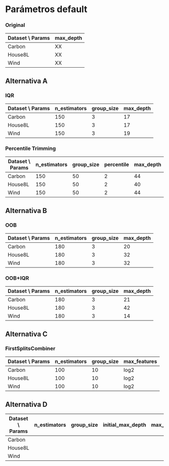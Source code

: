 # Parámetros default

### Original

| Dataset \ Params  | max_depth |
| ----------------- | --------- |
| Carbon            | XX        |
| House8L           | XX        |
| Wind              | XX        |

## Alternativa A

### IQR

| Dataset \ Params  | n_estimators | group_size | max_depth |
| ----------------- | ------------ | ---------- | --------- |
| Carbon            | 150          | 3          | 17        |
| House8L           | 150          | 3          | 17        |
| Wind              | 150          | 3          | 19        |

### Percentile Trimming

| Dataset \ Params  | n_estimators | group_size | percentile | max_depth |
| ----------------- | ------------ | ---------- | ---------- | --------- |
| Carbon            | 150          | 50         | 2          | 44        |
| House8L           | 150          | 50         | 2          | 40        |
| Wind              | 150          | 50         | 2          | 44        |

## Alternativa B

### OOB

| Dataset \ Params  | n_estimators | group_size | max_depth |
| ----------------- | ------------ | ---------- | --------- |
| Carbon            | 180          | 3          | 20        |
| House8L           | 180          | 3          | 32        |
| Wind              | 180          | 3          | 32        |

### OOB+IQR

| Dataset \ Params  | n_estimators | group_size | max_depth |
| ----------------- | ------------ | ---------- | --------- |
| Carbon            | 180          | 3          | 21        |
| House8L           | 180          | 3          | 42        |
| Wind              | 180          | 3          | 14        |

## Alternativa C

### FirstSplitsCombiner

| Dataset \ Params  | n_estimators | group_size | max_features |
| ----------------- | ------------ | ---------- | ------------ |
| Carbon            | 100          | 10         | log2         |
| House8L           | 100          | 10         | log2         |
| Wind              | 100          | 10         | log2         |

## Alternativa D

| Dataset \ Params  | n_estimators | group_size | initial_max_depth | max_depth |
| ----------------- | ------------ | ---------- | ----------------- | --------- |
| Carbon            |              |            |                   |           |
| House8L           |              |            |                   |           |
| Wind              |              |            |                   |           |